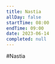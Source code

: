 ```yaml
---
title: Nastia
allDay: false
startTime: 08:00
endTime: 09:00
date: 2023-06-14
completed: null
---
```

#Nastia
